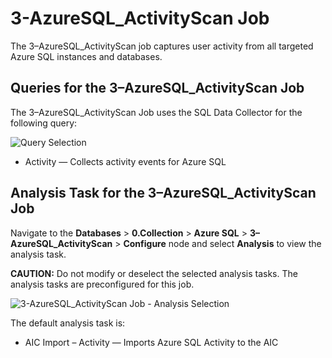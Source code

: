 # 3-AzureSQL_ActivityScan Job

The 3–AzureSQL_ActivityScan job captures user activity from all targeted Azure SQL instances and
databases.

## Queries for the 3–AzureSQL_ActivityScan Job

The 3–AzureSQL_ActivityScan Job uses the SQL Data Collector for the following query:

![Query Selection](/img/product_docs/accessanalyzer/solutions/databases/azuresql/collection/activityscanjob.webp)

- Activity — Collects activity events for Azure SQL

## Analysis Task for the 3–AzureSQL_ActivityScan Job

Navigate to the **Databases** > **0.Collection** > **Azure SQL** >
**3–AzureSQL_ActivityScan** > **Configure** node and select **Analysis** to view the analysis task.

**CAUTION:** Do not modify or deselect the selected analysis tasks. The analysis tasks are
preconfigured for this job.

![3-AzureSQL_ActivityScan Job - Analysis Selection](/img/product_docs/accessanalyzer/solutions/databases/azuresql/collection/activityscanjobanalysis.webp)

The default analysis task is:

- AIC Import – Activity — Imports Azure SQL Activity to the AIC
